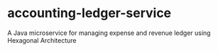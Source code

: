 # accounting-ledger-service
A Java microservice for managing expense and revenue ledger using Hexagonal Architecture
